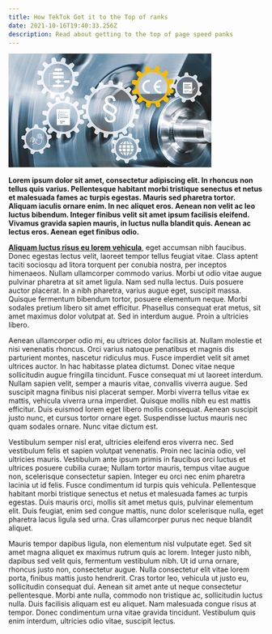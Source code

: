 ```yaml
---
title: How TekTok Got it to the Top of ranks
date: 2021-10-16T19:40:33.256Z
description: Read about getting to the top of page speed panks
---
```

![](dyrektywa_maszynowa.jpg.jpg)

**Lorem ipsum dolor sit amet, consectetur adipiscing elit. In rhoncus non tellus quis varius. Pellentesque habitant morbi tristique senectus et netus et malesuada fames ac turpis egestas. Mauris sed pharetra tortor. Aliquam iaculis ornare enim. In nec aliquet eros. Aenean non velit ac leo luctus bibendum. Integer finibus velit sit amet ipsum facilisis eleifend. Vivamus gravida sapien mauris, in luctus nulla blandit quis. Aenean ac lectus eros. Aenean eget finibus odio.**

**[Aliquam luctus risus eu lorem vehicula](https://dms.codes)**, eget accumsan nibh faucibus. Donec egestas lectus velit, laoreet tempor tellus feugiat vitae. Class aptent taciti sociosqu ad litora torquent per conubia nostra, per inceptos himenaeos. Nullam ullamcorper commodo varius. Morbi ut odio vitae augue pulvinar pharetra at sit amet ligula. Nam sed nulla lectus. Duis posuere auctor placerat. In a nibh pharetra, varius augue eget, suscipit massa. Quisque fermentum bibendum tortor, posuere elementum neque. Morbi sodales pretium libero sit amet efficitur. Phasellus consequat erat metus, sit amet maximus dolor volutpat at. Sed in interdum augue. Proin a ultricies libero.

Aenean ullamcorper odio mi, eu ultrices dolor facilisis at. Nullam molestie et nisi venenatis rhoncus. Orci varius natoque penatibus et magnis dis parturient montes, nascetur ridiculus mus. Fusce imperdiet velit sit amet ultrices auctor. In hac habitasse platea dictumst. Donec vitae neque sollicitudin augue fringilla tincidunt. Fusce consequat mi ut laoreet interdum. Nullam sapien velit, semper a mauris vitae, convallis viverra augue. Sed suscipit magna finibus nisi placerat semper. Morbi viverra tellus vitae ex mattis, vehicula viverra urna imperdiet. Quisque mollis nibh eu est mattis efficitur. Duis euismod lorem eget libero mollis consequat. Aenean suscipit justo nunc, et cursus tortor ornare eget. Suspendisse luctus mauris nec quam sodales ornare. Nunc vitae dictum est.

Vestibulum semper nisl erat, ultricies eleifend eros viverra nec. Sed vestibulum felis et sapien volutpat venenatis. Proin nec lacinia odio, vel ultricies mauris. Vestibulum ante ipsum primis in faucibus orci luctus et ultrices posuere cubilia curae; Nullam tortor mauris, tempus vitae augue non, scelerisque consectetur sapien. Integer eu orci nec enim pharetra lacinia ut id felis. Fusce condimentum id turpis quis vehicula. Pellentesque habitant morbi tristique senectus et netus et malesuada fames ac turpis egestas. Duis mauris orci, mollis sit amet metus quis, pulvinar elementum elit. Duis feugiat, enim sed congue mattis, nunc dolor scelerisque nulla, eget pharetra lacus ligula sed urna. Cras ullamcorper purus nec neque blandit aliquet.

Mauris tempor dapibus ligula, non elementum nisl vulputate eget. Sed sit amet magna aliquet ex maximus rutrum quis ac lorem. Integer justo nibh, dapibus sed velit quis, fermentum vestibulum nibh. Ut id urna ornare, rhoncus justo non, consectetur augue. Nulla consectetur elit vitae lorem porta, finibus mattis justo hendrerit. Cras tortor leo, vehicula ut justo eu, sollicitudin consequat dui. Aenean sit amet ante ut neque consectetur pellentesque. Morbi ante nulla, commodo non tristique ac, sollicitudin luctus nulla. Duis facilisis aliquam est eu aliquet. Nam malesuada congue risus at tempor. Donec condimentum urna vitae gravida tincidunt. Vestibulum quis enim interdum, ultricies odio vitae, suscipit lectus.